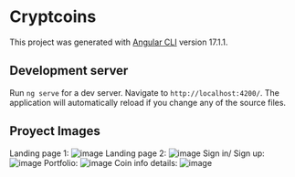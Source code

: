 # Cryptcoins

This project was generated with [Angular CLI](https://github.com/angular/angular-cli) version 17.1.1.

## Development server

Run `ng serve` for a dev server. Navigate to `http://localhost:4200/`. The application will automatically reload if you change any of the source files.

## Proyect Images
Landing page 1: ![image](https://github.com/omar8910/CryptCoins/assets/116154208/e0ab67bb-1aa7-4404-8e01-9c4363b4d1ae)
Landing page 2: ![image](https://github.com/omar8910/CryptCoins/assets/116154208/b1ca3a35-370f-4ad9-8668-850c01cadaf6)
Sign in/ Sign up: ![image](https://github.com/omar8910/CryptCoins/assets/116154208/fd751ee4-5a67-4574-a01d-4c3a2f472127)
Portfolio: ![image](https://github.com/omar8910/CryptCoins/assets/116154208/c00b4332-85c0-4eda-bb45-2fa31cfc2806)
Coin info details: ![image](https://github.com/omar8910/CryptCoins/assets/116154208/c88b68a1-588f-499a-9baf-dffb6db877c3)
